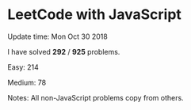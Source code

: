 # LeetCode with JavaScript

Update time: Mon Oct 30 2018

I have solved **292** / **925** problems.

Easy: 214

Medium: 78

Notes: All non-JavaScript problems copy from others.